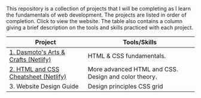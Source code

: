 This repository is a collection of projects that I will be completing as I learn the fundamentals of web development. The projects are listed in order of completion. Click to view the website. The table also contains a column giving a brief description on the tools and skills practiced with each project. 

| Project                                                                              | Tools/Skills               |
|--------------------------------------------------------------------------------------|----------------------------|
| [1. Dasmoto's Arts & Crafts (Netlify)](https://tourmaline-mousse-41395e.netlify.app) | HTML & CSS fundamentals.   |
| [2. HTML and CSS Cheatsheet (Netlify)](https://rad-beijinho-644a54.netlify.app)      | More advanced HTML and CSS. Design and color theory. |
| 3. Website Design Guide                                                              | Design principles CSS grid |